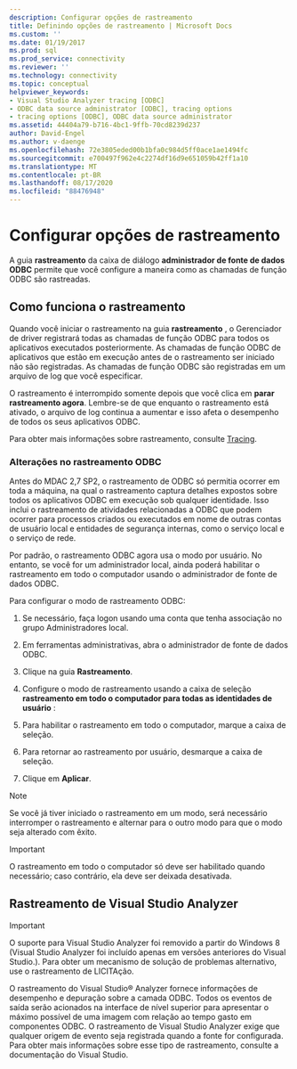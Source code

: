 ```yaml
---
description: Configurar opções de rastreamento
title: Definindo opções de rastreamento | Microsoft Docs
ms.custom: ''
ms.date: 01/19/2017
ms.prod: sql
ms.prod_service: connectivity
ms.reviewer: ''
ms.technology: connectivity
ms.topic: conceptual
helpviewer_keywords:
- Visual Studio Analyzer tracing [ODBC]
- ODBC data source administrator [ODBC], tracing options
- tracing options [ODBC], ODBC data source administrator
ms.assetid: 44404a79-b716-4bc1-9ffb-70cd8239d237
author: David-Engel
ms.author: v-daenge
ms.openlocfilehash: 72e3805eded00b1bfa0c984d5ff0ace1ae1494fc
ms.sourcegitcommit: e700497f962e4c2274df16d9e651059b42ff1a10
ms.translationtype: MT
ms.contentlocale: pt-BR
ms.lasthandoff: 08/17/2020
ms.locfileid: "88476948"
---
```

# <a name="setting-tracing-options"></a>Configurar opções de rastreamento
A guia **rastreamento** da caixa de diálogo **administrador de fonte de dados ODBC** permite que você configure a maneira como as chamadas de função ODBC são rastreadas.  
  
## <a name="how-tracing-works"></a>Como funciona o rastreamento  
 Quando você iniciar o rastreamento na guia **rastreamento** , o Gerenciador de driver registrará todas as chamadas de função ODBC para todos os aplicativos executados posteriormente. As chamadas de função ODBC de aplicativos que estão em execução antes de o rastreamento ser iniciado não são registradas. As chamadas de função ODBC são registradas em um arquivo de log que você especificar.  
  
 O rastreamento é interrompido somente depois que você clica em **parar rastreamento agora**. Lembre-se de que enquanto o rastreamento está ativado, o arquivo de log continua a aumentar e isso afeta o desempenho de todos os seus aplicativos ODBC.  
  
 Para obter mais informações sobre rastreamento, consulte [Tracing](../../odbc/reference/develop-app/tracing.md).  
  
### <a name="changes-in-odbc-tracing"></a>Alterações no rastreamento ODBC  
 Antes do MDAC 2,7 SP2, o rastreamento de ODBC só permitia ocorrer em toda a máquina, na qual o rastreamento captura detalhes expostos sobre todos os aplicativos ODBC em execução sob qualquer identidade. Isso inclui o rastreamento de atividades relacionadas a ODBC que podem ocorrer para processos criados ou executados em nome de outras contas de usuário local e entidades de segurança internas, como o serviço local e o serviço de rede.  
  
 Por padrão, o rastreamento ODBC agora usa o modo por usuário. No entanto, se você for um administrador local, ainda poderá habilitar o rastreamento em todo o computador usando o administrador de fonte de dados ODBC.  
  
 Para configurar o modo de rastreamento ODBC:  
  
1.  Se necessário, faça logon usando uma conta que tenha associação no grupo Administradores local.  
  
2.  Em ferramentas administrativas, abra o administrador de fonte de dados ODBC.  
  
3.  Clique na guia **Rastreamento**.  
  
4.  Configure o modo de rastreamento usando a caixa de seleção **rastreamento em todo o computador para todas as identidades de usuário** :  
  
5.  Para habilitar o rastreamento em todo o computador, marque a caixa de seleção.  
  
6.  Para retornar ao rastreamento por usuário, desmarque a caixa de seleção.  
  
7.  Clique em **Aplicar**.  
  
> [!NOTE]  
>  Se você já tiver iniciado o rastreamento em um modo, será necessário interromper o rastreamento e alternar para o outro modo para que o modo seja alterado com êxito.  
  
> [!IMPORTANT]  
>  O rastreamento em todo o computador só deve ser habilitado quando necessário; caso contrário, ela deve ser deixada desativada.  
  
## <a name="visual-studio-analyzer-tracing"></a>Rastreamento de Visual Studio Analyzer  
  
> [!IMPORTANT]  
>  O suporte para Visual Studio Analyzer foi removido a partir do Windows 8 (Visual Studio Analyzer foi incluído apenas em versões anteriores do Visual Studio.). Para obter um mecanismo de solução de problemas alternativo, use o rastreamento de LICITAção.  
  
 O rastreamento do Visual Studio® Analyzer fornece informações de desempenho e depuração sobre a camada ODBC. Todos os eventos de saída serão acionados na interface de nível superior para apresentar o máximo possível de uma imagem com relação ao tempo gasto em componentes ODBC. O rastreamento de Visual Studio Analyzer exige que qualquer origem de evento seja registrada quando a fonte for configurada. Para obter mais informações sobre esse tipo de rastreamento, consulte a documentação do Visual Studio.
